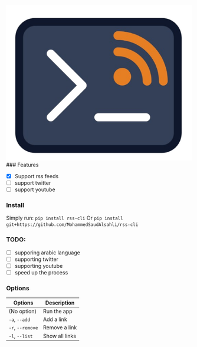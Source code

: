 <div align=center >
<img src=readme/rss-cli_logo.png>
</div>
### Features

- [x] Support rss feeds
- [ ] support twitter
- [ ] support youtube

### Install

Simply run:
`pip install rss-cli`
 Or 
 `pip install git+https://github.com/MohammedSaudAlsahli/rss-cli`
### TODO:

- [ ] supporing arabic language 
- [ ] supporting twitter
- [ ] supporting youtube
- [ ] speed up the process

### Options

| Options          | Description    |
| ---------------- | -------------- |
| (No option)      | Run the app    |
| `-a`, `--add`    | Add a link     |
| `-r`, `--remove` | Remove a link  |
| `-l`, `--list`   | Show all links |
